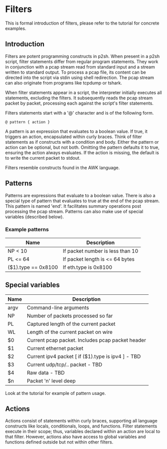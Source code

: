 # Filters

This is formal introduction of filters, please refer to the tutorial for
concrete examples.

## Introduction

Filters are potent programming constructs in p2sh. When present in a
p2sh script, filter statements differ from regular program statements.
They work in conjunction with a pcap stream read from standard input and
a stream written to standard output. To process a pcap file, its content
can be directed into the script via stdin using shell redirection. The
pcap stream can also originate from programs like tcpdump or tshark.

When filter statements appear in a script, the interpreter initially
executes all statements, excluding the filters. It subsequently reads the
pcap stream packet by packet, processing each against the script's filter
statements.

Filters statements start with a '@' character and is of the following form.

```
@ pattern { action }
```

A pattern is an expression that evaluates to a boolean value. If true,
it triggers an action, encapsulated within curly braces. Think of filter
statements as if constructs with a condition and body. Either the pattern
or action can be optional, but not both. Omitting the pattern defaults it
to true, ensuring the action always evaluates. If the action is missing,
the default is to write the current packet to stdout.

Filters resemble constructs found in the AWK language.

## Patterns

Patterns are expressions that evaluate to a boolean value. There is also a
special type of pattern that evaluates to true at the end of the pcap stream.
This pattern is named 'end'. It facilitates summary operations post processing
the pcap stream. Patterns can also make use of special variables (described
below).

### Example patterns

| Name | Description |
|------|-------------|
| NP <  10 | If packet number is less than 10 |
| PL <= 64 | If packet length is <= 64 bytes |
| ($1).type == 0x8100 | If eth.type is 0x8100 |

## Special variables


| Name | Description |
|------|-------------|
| argv | Command-line arguments |
| NP | Number of packets processed so far |
| PL | Captured length of the current packet |
| WL | Length of the current packet on wire |
| $0 | Current pcap packet. Includes pcap packet header |
| $1 | Current ethernet packet |
| $2 | Current ipv4 packet [ if ($1).type is ipv4 ] - TBD |
| $3 | Current udp/tcp/.. packet - TBD |
| $4 | Raw data - TBD |
| $n | Packet 'n' level deep |


Look at the tutorial for example of pattern usage.

## Actions

Actions consist of statements within curly braces, supporting all language
constructs like locals, conditionals, loops, and functions. Filter statements
execute in their scope; thus, variables declared within an action are local
to that filter. However, actions also have access to global variables and
functions defined outside but not within other filters.
